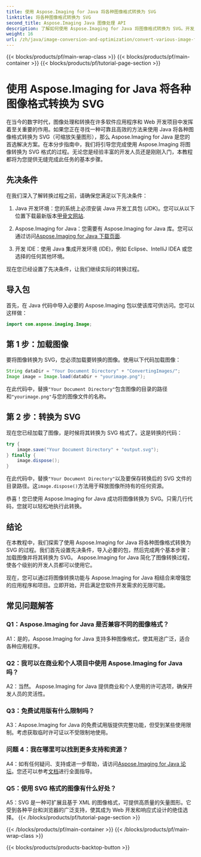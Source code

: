 ```yaml
---
title: 使用 Aspose.Imaging for Java 将各种图像格式转换为 SVG
linktitle: 将各种图像格式转换为 SVG
second_title: Aspose.Imaging Java 图像处理 API
description: 了解如何使用 Aspose.Imaging for Java 将图像格式转换为 SVG。开发人员的分步指南。
weight: 16
url: /zh/java/image-conversion-and-optimization/convert-various-image-formats-to-svg/
---
```


{{< blocks/products/pf/main-wrap-class >}}
{{< blocks/products/pf/main-container >}}
{{< blocks/products/pf/tutorial-page-section >}}

# 使用 Aspose.Imaging for Java 将各种图像格式转换为 SVG

在当今的数字时代，图像处理和转换在许多软件应用程序和 Web 开发项目中发挥着至关重要的作用。如果您正在寻找一种可靠且高效的方法来使用 Java 将各种图像格式转换为 SVG（可缩放矢量图形），那么 Aspose.Imaging for Java 是您的首选解决方案。在本分步指南中，我们将引导您完成使用 Aspose.Imaging 将图像转换为 SVG 格式的过程。无论您是经验丰富的开发人员还是刚刚入门，本教程都将为您提供无缝完成此任务的基本步骤。

## 先决条件

在我们深入了解转换过程之前，请确保您满足以下先决条件：

1.  Java 开发环境：您的系统上必须安装 Java 开发工具包 (JDK)。您可以从以下位置下载最新版本[甲骨文网站](https://www.oracle.com/java/technologies/javase-downloads).

2. Aspose.Imaging for Java：您需要有 Aspose.Imaging for Java 库。您可以通过访问[Aspose.Imaging for Java 下载页面](https://releases.aspose.com/imaging/java/).

3. 开发 IDE：使用 Java 集成开发环境 (IDE)，例如 Eclipse、IntelliJ IDEA 或您选择的任何其他环境。

现在您已经设置了先决条件，让我们继续实际的转换过程。

## 导入包

首先，在 Java 代码中导入必要的 Aspose.Imaging 包以使该库可供访问。您可以这样做：

```java
import com.aspose.imaging.Image;
```

## 第 1 步：加载图像

要将图像转换为 SVG，您必须加载要转换的图像。使用以下代码加载图像：

```java
String dataDir = "Your Document Directory" + "ConvertingImages/";
Image image = Image.load(dataDir + "yourimage.png");
```

在此代码中，替换`"Your Document Directory"`包含图像的目录的路径和`"yourimage.png"`与您的图像文件的名称。

## 第 2 步：转换为 SVG

现在您已经加载了图像，是时候将其转换为 SVG 格式了。这是转换的代码：

```java
try {
    image.save("Your Document Directory" + "output.svg");
} finally {
    image.dispose();
}
```

在此代码中，替换`"Your Document Directory"`以及要保存转换后的 SVG 文件的目录路径。这`image.dispose()`方法用于释放图像所持有的任何资源。

恭喜！您已使用 Aspose.Imaging for Java 成功将图像转换为 SVG。只需几行代码，您就可以轻松地执行此转换。

## 结论

在本教程中，我们探索了使用 Aspose.Imaging for Java 将各种图像格式转换为 SVG 的过程。我们首先设置先决条件，导入必要的包，然后完成两个基本步骤：加载图像并将其转换为 SVG。 Aspose.Imaging for Java 简化了图像转换过程，使各个级别的开发人员都可以使用它。

现在，您可以通过将图像转换功能与 Aspose.Imaging for Java 相结合来增强您的应用程序和项目。立即开始，开启满足您软件开发需求的无限可能。

## 常见问题解答

### Q1：Aspose.Imaging for Java 是否兼容不同的图像格式？

A1：是的，Aspose.Imaging for Java 支持多种图像格式，使其用途广泛，适合各种应用程序。

### Q2：我可以在商业和个人项目中使用 Aspose.Imaging for Java 吗？

A2：当然。 Aspose.Imaging for Java 提供商业和个人使用的许可选项，确保开发人员的灵活性。

### Q3：免费试用版有什么限制吗？

A3：Aspose.Imaging for Java 的免费试用版提供完整功能，但受到某些使用限制。考虑获取临时许可证以不受限制地使用。

### 问题 4：我在哪里可以找到更多支持和资源？

 A4：如有任何疑问、支持或进一步帮助，请访问[Aspose.Imaging for Java 论坛](https://forum.aspose.com/)。您还可以参考[文档](https://reference.aspose.com/imaging/java/)进行全面指导。

### Q5：使用 SVG 格式的图像有什么好处？

A5：SVG 是一种可扩展且基于 XML 的图像格式，可提供高质量的矢量图形。它受到各种平台和浏览器的广泛支持，使其成为 Web 开发和响应式设计的绝佳选择。
{{< /blocks/products/pf/tutorial-page-section >}}

{{< /blocks/products/pf/main-container >}}
{{< /blocks/products/pf/main-wrap-class >}}

{{< blocks/products/products-backtop-button >}}
